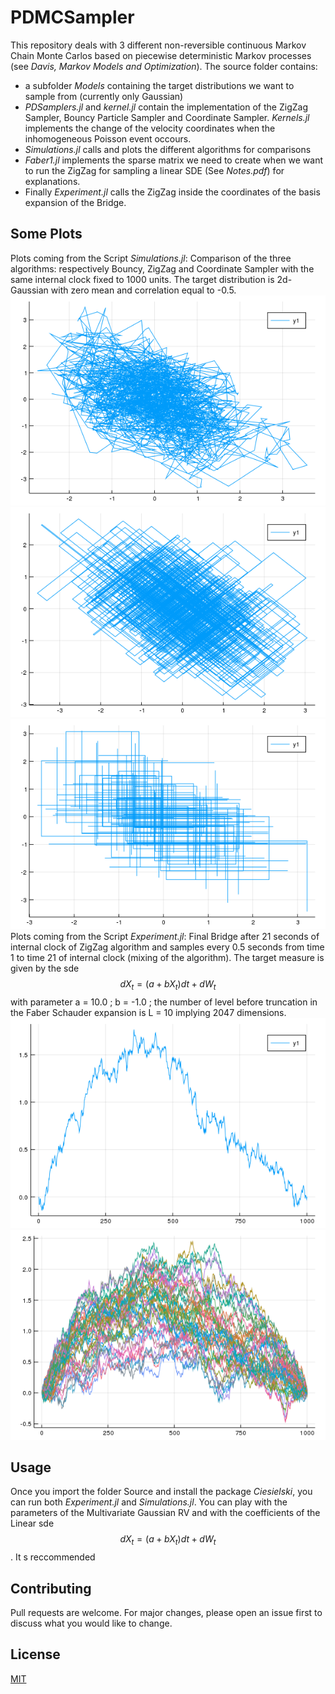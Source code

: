 # PDMCSampler

This repository deals with 3 different non-reversible continuous Markov Chain Monte Carlos based on piecewise deterministic Markov processes (see *Davis, Markov Models and Optimization*). The source folder contains:
* a subfolder *Models* containing the target distributions we want to sample from (currently only Gaussian)
* *PDSamplers.jl* and *kernel.jl* contain the implementation of the ZigZag Sampler, Bouncy Particle Sampler and Coordinate Sampler. *Kernels.jl* implements the change of the velocity coordinates when the inhomogeneous Poisson event occours.
* *Simulations.jl* calls and plots the different algorithms for comparisons  
* *Faber1.jl* implements the sparse matrix we need to create when we want to run the ZigZag for sampling a linear SDE (See *Notes.pdf*) for explanations.
* Finally *Experiment.jl* calls the ZigZag inside the coordinates of the basis expansion of the Bridge.  

## Some Plots
Plots coming from the Script *Simulations.jl*: Comparison of the three algorithms: respectively Bouncy, ZigZag and Coordinate Sampler with the same internal clock fixed to 1000 units. The target distribution is 2d-Gaussian with zero mean and correlation equal to -0.5.
![Bouncy](/images/ciao.png)
![ZigZag](/images/ZigZag.png)
![Coordinate](/images/Coordinate.png)
Plots coming from the Script *Experiment.jl*: Final Bridge after 21 seconds of internal clock of ZigZag algorithm and samples every 0.5 seconds from time 1 to time 21 of internal clock (mixing of the algorithm). The target measure is given by the sde $$dX_t = (a + bX_t)dt + dW_t$$ with parameter a = 10.0 ; b = -1.0 ; the number of level before truncation in the Faber Schauder expansion is L = 10 implying 2047 dimensions.  
![Coordinate](/images/Bridge.png)
![Coordinate](/images/Mixing.png)
## Usage
Once you import the folder Source and install the package *Ciesielski*, you can run both *Experiment.jl* and *Simulations.jl*. You can play with the parameters of the Multivariate Gaussian RV and with the coefficients of the Linear sde
$$dX_t = (a + bX_t)dt + dW_t$$. It s reccommended

## Contributing
Pull requests are welcome. For major changes, please open an issue first to discuss what you would like to change.


## License
[MIT](https://choosealicense.com/licenses/mit/)
